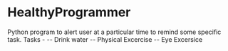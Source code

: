 # HealthyProgrammer
Python program to alert user at a particular time to remind some specific task.
Tasks -
-- Drink water 
-- Physical Excercise
-- Eye Excersice
